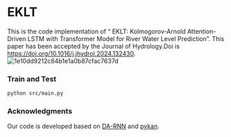 # EKLT
This is the code implementation of “ EKLT: Kolmogorov-Arnold Attention-Driven LSTM with Transformer Model for River Water Level Prediction”. This paper has been accepted by the Journal of Hydrology.Doi is https://doi.org/10.1016/j.jhydrol.2024.132430.
                      ![1e10dd9212c84b1e1a0b87cfac7637d](https://github.com/user-attachments/assets/2a6d20e2-7f62-477e-895e-816b25997843)

### Train and Test
```bash
python src/main.py
```

### Acknowledgments
Our code is developed based on [DA-RNN](https://github.com/Zhenye-Na/DA-RNN) and [pykan](https://github.com/KindXiaoming/pykan).
